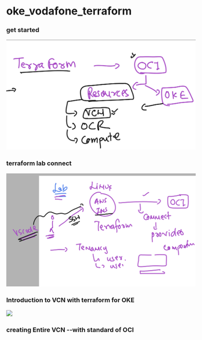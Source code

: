 # oke_vodafone_terraform

### get started

<img src="start.png">

### terraform lab connect

<img src="lab.png">

### Introduction to VCN with terraform for OKE 

<img src="vnc.png">

### creating Entire VCN --with standard of OCI 

